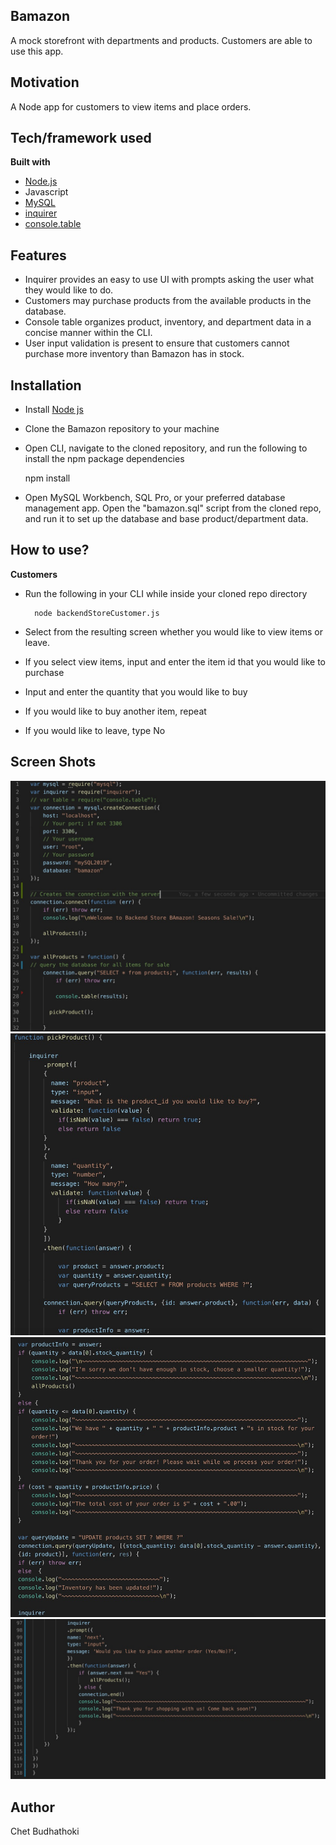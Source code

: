 ## Bamazon
A mock storefront with departments and products. Customers are able to use this app.

## Motivation
A Node app for customers to view items and place orders.


## Tech/framework used
<b>Built with</b>
- [Node.js](https://nodejs.org/en/)
- Javascript
- [MySQL](https://www.mysql.com/)
- [inquirer](https://www.npmjs.com/package/inquirer)
- [console.table](https://www.npmjs.com/package/console.table)

## Features
- Inquirer provides an easy to use UI with prompts asking the user what they would like to do. 
- Customers may purchase products from the available products in the database.  
- Console table organizes product, inventory, and department data in a concise manner within the CLI. 
- User input validation is present to ensure that customers cannot purchase more inventory than Bamazon has in stock.

## Installation
- Install [Node js](https://nodejs.org/en/)
- Clone the Bamazon repository to your machine
- Open CLI, navigate to the cloned repository, and run the following to install the npm package dependencies 

	npm install

- Open MySQL Workbench, SQL Pro, or your preferred database management app. Open the "bamazon.sql" script from the cloned repo, and run it to set up the database and base product/department data.


## How to use?
**Customers**
- Run the following in your CLI while inside your cloned repo directory

		node backendStoreCustomer.js

- Select from the resulting screen whether you would like to view items or leave.
- If you select view items, input and enter the item id that you would like to purchase
- Input and enter the quantity that you would like to buy
- If you would like to buy another item, repeat
- If you would like to leave, type No

## Screen Shots

![Screen1](assets/images/BAmazonCustomerCode.jpeg)
![Screen2](assets/images/BAmazonCustomerCodeFunction.jpeg)
![Screen2](assets/images/BAmazonCustomerCodeFunctionAdvanced.jpeg)
![Screen2](assets/images/BAmazonCustomerCodeFunctionEnd.jpeg)


## Author
Chet Budhathoki